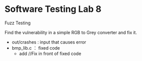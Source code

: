 # Software Testing Lab 8
Fuzz Testing

Find the vulnerability in a simple RGB to Grey converter and fix it.

- out/crashes : input that causes error
- bmp_lib.c ： fixed code
  - add //Fix in front of fixed code

